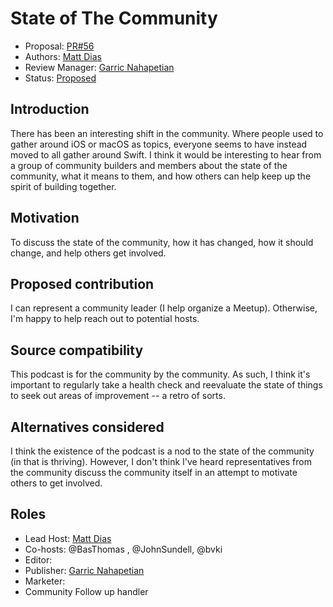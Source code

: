 # State of The Community

* Proposal: [PR#56](https://github.com/SwiftCommunityPodcast/podcast/pull/56)
* Authors: [Matt Dias](https://twitter.com/mdiasdev)
* Review Manager: [Garric Nahapetian](https://github.com/garricn)
* Status: [Proposed]()

## Introduction

There has been an interesting shift in the community. Where people used to gather around iOS or macOS as topics, everyone seems to have instead moved to all gather around Swift. I think it would be interesting to hear from a group of community builders and members about the state of the community, what it means to them, and how others can help keep up the spirit of building together.

## Motivation

To discuss the state of the community, how it has changed, how it should change, and help others get involved.

## Proposed contribution

I can represent a community leader (I help organize a Meetup). Otherwise, I'm happy to help reach out to potential hosts.

## Source compatibility

This podcast is for the community by the community. As such, I think it's important to regularly take a health check and reevaluate the state of things to seek out areas of improvement -- a retro of sorts.

## Alternatives considered

I think the existence of the podcast is a nod to the state of the community (in that is thriving). However, I don't think I've heard representatives from the community discuss the community itself in an attempt to motivate others to get involved.

## Roles
- Lead Host: [Matt Dias](https://twitter.com/mdiasdev)
- Co-hosts: @BasThomas , @JohnSundell, @bvki
- Editor:
- Publisher: [Garric Nahapetian](https://github.com/garricn)
- Marketer:
- Community Follow up handler
